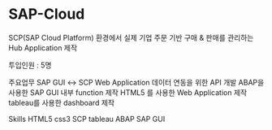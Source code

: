# SAP-Cloud

SCP(SAP Cloud Platform) 환경에서 실제 기업 주문 기반 구매 & 판매를 관리하는 Hub Application 제작 

투입인원 : 5명

주요업무 
SAP GUI  ↔  SCP Web Application 데이터 연동을 위한 API 개발
ABAP을 사용한 SAP GUI 내부 function 제작
HTML5 를 사용한 Web Application 제작
tableau를 사용한 dashboard 제작

Skills
HTML5 css3 SCP tableau ABAP SAP GUI
